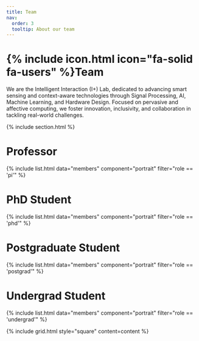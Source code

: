 ```yaml
---
title: Team
nav:
  order: 3
  tooltip: About our team
---
```


# {% include icon.html icon="fa-solid fa-users" %}Team

We are the Intelligent Interaction (I+) Lab, dedicated to advancing smart sensing and context-aware technologies through Signal Processing, AI, Machine Learning, and Hardware Design. Focused on pervasive and affective computing, we foster innovation, inclusivity, and collaboration in tackling real-world challenges.

{% include section.html %}
# Professor
{% include list.html data="members" component="portrait" filter="role == 'pi'" %}

# PhD Student
{% include list.html data="members" component="portrait" filter="role == 'phd'" %}

# Postgraduate Student
{% include list.html data="members" component="portrait" filter="role == 'postgrad'" %}

# Undergrad Student
{% include list.html data="members" component="portrait" filter="role == 'undergrad'" %}


{% include grid.html style="square" content=content %}
